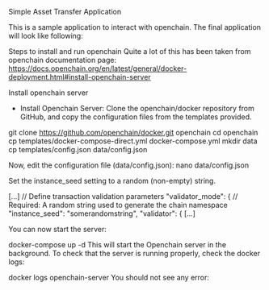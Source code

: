 Simple Asset Transfer Application

This is a sample application to interact with openchain. The final application will look like following:

Steps to install and run openchain
Quite a lot of this has been taken from openchain documentation page: https://docs.openchain.org/en/latest/general/docker-deployment.html#install-openchain-server

Install openchain server
- Install Openchain Server: Clone the openchain/docker repository from GitHub, and copy the configuration files from the templates provided.

git clone https://github.com/openchain/docker.git openchain
cd openchain
cp templates/docker-compose-direct.yml docker-compose.yml
mkdir data
cp templates/config.json data/config.json

Now, edit the configuration file (data/config.json):
nano data/config.json

Set the instance_seed setting to a random (non-empty) string.

 [...]
   // Define transaction validation parameters
   "validator_mode": {
     // Required: A random string used to generate the chain namespace
     "instance_seed": "somerandomstring",
     "validator": {
 [...]
 
 
You can now start the server:

docker-compose up -d
This will start the Openchain server in the background. To check that the server is running properly, check the docker logs:

docker logs openchain-server
You should not see any error: